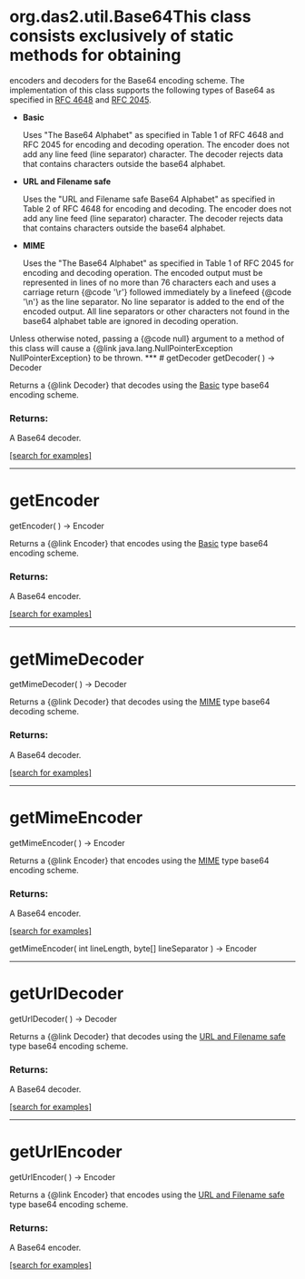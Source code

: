 # org.das2.util.Base64This class consists exclusively of static methods for obtaining
 encoders and decoders for the Base64 encoding scheme. The
 implementation of this class supports the following types of Base64
 as specified in
 <a href="http://www.ietf.org/rfc/rfc4648.txt">RFC 4648</a> and
 <a href="http://www.ietf.org/rfc/rfc2045.txt">RFC 2045</a>.

 <ul>
 <li><a name="basic"><b>Basic</b></a>
 <p> Uses "The Base64 Alphabet" as specified in Table 1 of
     RFC 4648 and RFC 2045 for encoding and decoding operation.
     The encoder does not add any line feed (line separator)
     character. The decoder rejects data that contains characters
     outside the base64 alphabet.</p></li>

 <li><a name="url"><b>URL and Filename safe</b></a>
 <p> Uses the "URL and Filename safe Base64 Alphabet" as specified
     in Table 2 of RFC 4648 for encoding and decoding. The
     encoder does not add any line feed (line separator) character.
     The decoder rejects data that contains characters outside the
     base64 alphabet.</p></li>

 <li><a name="mime"><b>MIME</b></a>
 <p> Uses the "The Base64 Alphabet" as specified in Table 1 of
     RFC 2045 for encoding and decoding operation. The encoded output
     must be represented in lines of no more than 76 characters each
     and uses a carriage return {@code '\r'} followed immediately by
     a linefeed {@code '\n'} as the line separator. No line separator
     is added to the end of the encoded output. All line separators
     or other characters not found in the base64 alphabet table are
     ignored in decoding operation.</p></li>
 </ul>

 <p> Unless otherwise noted, passing a {@code null} argument to a
 method of this class will cause a {@link java.lang.NullPointerException
 NullPointerException} to be thrown.
***
<a name="getDecoder"></a>
# getDecoder
getDecoder(  ) &rarr; Decoder

Returns a {@link Decoder} that decodes using the
 <a href="#basic">Basic</a> type base64 encoding scheme.

### Returns:
A Base64 decoder.

<a href="https://github.com/autoplot/dev/search?q=getDecoder&unscoped_q=getDecoder">[search for examples]</a>

***
<a name="getEncoder"></a>
# getEncoder
getEncoder(  ) &rarr; Encoder

Returns a {@link Encoder} that encodes using the
 <a href="#basic">Basic</a> type base64 encoding scheme.

### Returns:
A Base64 encoder.

<a href="https://github.com/autoplot/dev/search?q=getEncoder&unscoped_q=getEncoder">[search for examples]</a>

***
<a name="getMimeDecoder"></a>
# getMimeDecoder
getMimeDecoder(  ) &rarr; Decoder

Returns a {@link Decoder} that decodes using the
 <a href="#mime">MIME</a> type base64 decoding scheme.

### Returns:
A Base64 decoder.

<a href="https://github.com/autoplot/dev/search?q=getMimeDecoder&unscoped_q=getMimeDecoder">[search for examples]</a>

***
<a name="getMimeEncoder"></a>
# getMimeEncoder
getMimeEncoder(  ) &rarr; Encoder

Returns a {@link Encoder} that encodes using the
 <a href="#mime">MIME</a> type base64 encoding scheme.

### Returns:
A Base64 encoder.

<a href="https://github.com/autoplot/dev/search?q=getMimeEncoder&unscoped_q=getMimeEncoder">[search for examples]</a>

getMimeEncoder( int lineLength, byte[] lineSeparator ) &rarr; Encoder<br>
***
<a name="getUrlDecoder"></a>
# getUrlDecoder
getUrlDecoder(  ) &rarr; Decoder

Returns a {@link Decoder} that decodes using the
 <a href="#url">URL and Filename safe</a> type base64
 encoding scheme.

### Returns:
A Base64 decoder.

<a href="https://github.com/autoplot/dev/search?q=getUrlDecoder&unscoped_q=getUrlDecoder">[search for examples]</a>

***
<a name="getUrlEncoder"></a>
# getUrlEncoder
getUrlEncoder(  ) &rarr; Encoder

Returns a {@link Encoder} that encodes using the
 <a href="#url">URL and Filename safe</a> type base64
 encoding scheme.

### Returns:
A Base64 encoder.

<a href="https://github.com/autoplot/dev/search?q=getUrlEncoder&unscoped_q=getUrlEncoder">[search for examples]</a>

